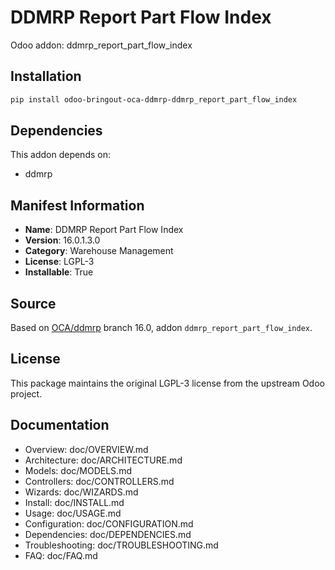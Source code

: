 # DDMRP Report Part Flow Index

Odoo addon: ddmrp_report_part_flow_index

## Installation

```bash
pip install odoo-bringout-oca-ddmrp-ddmrp_report_part_flow_index
```

## Dependencies

This addon depends on:
- ddmrp

## Manifest Information

- **Name**: DDMRP Report Part Flow Index
- **Version**: 16.0.1.3.0
- **Category**: Warehouse Management
- **License**: LGPL-3
- **Installable**: True

## Source

Based on [OCA/ddmrp](https://github.com/OCA/ddmrp) branch 16.0, addon `ddmrp_report_part_flow_index`.

## License

This package maintains the original LGPL-3 license from the upstream Odoo project.

## Documentation

- Overview: doc/OVERVIEW.md
- Architecture: doc/ARCHITECTURE.md
- Models: doc/MODELS.md
- Controllers: doc/CONTROLLERS.md
- Wizards: doc/WIZARDS.md
- Install: doc/INSTALL.md
- Usage: doc/USAGE.md
- Configuration: doc/CONFIGURATION.md
- Dependencies: doc/DEPENDENCIES.md
- Troubleshooting: doc/TROUBLESHOOTING.md
- FAQ: doc/FAQ.md
